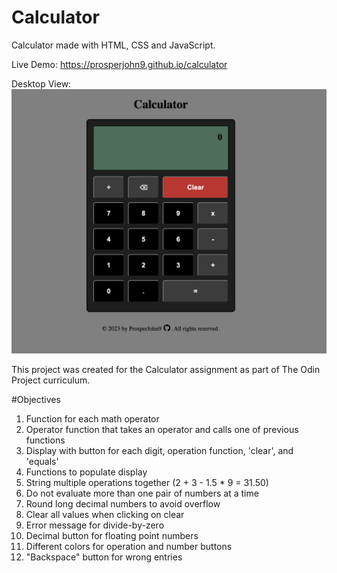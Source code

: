 # Calculator
Calculator made with HTML, CSS and JavaScript.



Live Demo: 
https://prosperjohn9.github.io/calculator



Desktop View:
![Desktop View](./images/calculator.png)



This project was created for the Calculator assignment as part of The Odin Project curriculum.



#Objectives
1. Function for each math operator
2. Operator function that takes an operator and calls one of previous functions
3. Display with button for each digit, operation function, 'clear', and 'equals'
4. Functions to populate display
5. String multiple operations together (2 + 3 - 1.5 * 9 = 31.50)
6. Do not evaluate more than one pair of numbers at a time
7. Round long decimal numbers to avoid overflow
8. Clear all values when clicking on clear
9. Error message for divide-by-zero
10. Decimal button for floating point numbers
11. Different colors for operation and number buttons
12. "Backspace" button for wrong entries





